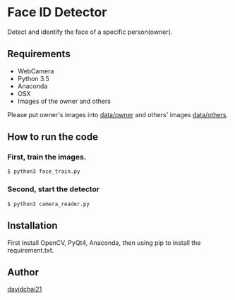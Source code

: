 # Face ID Detector
Detect and identify the face of a specific person(owner).

## Requirements

* WebCamera
* Python 3.5
* Anaconda
* OSX
* Images of the owner and others

Please put owner's images into [data/owner](https://github.com/davidchai21/Face-ID-Detector/data/owner) and others' images [data/others](https://github.com/davidchai21/Face-ID-Detector/data/others).

## How to run the code
### First, train the images.

```
$ python3 face_train.py
```


### Second, start the detector

```
$ python3 camera_reader.py
```

## Installation
First install OpenCV, PyQt4, Anaconda, then using pip to install the requirement.txt.

## Author

[davidchai21](https://github.com/davidchai21)
